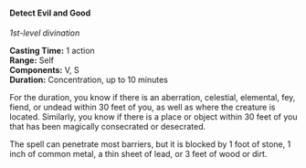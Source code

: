#### Detect Evil and Good
<!-- TODO Check and tag this spell -->
<!-- markdownlint-disable-next-line no-emphasis-as-heading -->
_1st-level divination_

**Casting Time:** 1 action \
**Range:** Self \
**Components:** V, S \
**Duration:** Concentration, up to 10 minutes

For the duration, you know if there is an aberration, celestial, elemental, fey, fiend, or undead within 30 feet of you, as well as where the creature is located.
Similarly, you know if there is a place or object within 30 feet of you that has been magically consecrated or desecrated.

The spell can penetrate most barriers, but it is blocked by 1 foot of stone, 1 inch of common metal, a thin sheet of lead, or 3 feet of wood or dirt.
